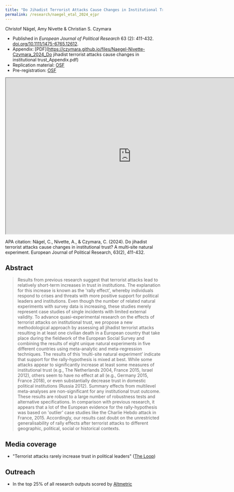 ```yaml
---
title: "Do Jihadist Terrorist Attacks Cause Changes in Institutional Trust? A Multi-Site Natural Experiment"
permalink: /research/naegel_etal_2024_ejpr
---
```

Christof Nägel, Amy Nivette & Christian S. Czymara

- Published in *European Journal of Political Research* 63 (2): 411-432. [doi.org/10.1111/1475-6765.12612](https://doi.org/10.1111/1475-6765.12612).
- Appendix: [PDF](https://czymara.github.io/files/Naegel-Nivette-Czymara_2024_Do jihadist terrorist attacks cause changes in institutional trust_Appendix.pdf)
- Replication material: [OSF](https://osf.io/e2mn8/)
- Pre-registration: [OSF](https://osf.io/zgq2u)

<iframe src="https://czymara.github.io/files/Naegel-Nivette-Czymara_2024_Do jihadist terrorist attacks cause changes in institutional trust.pdf" width="800" height="500"></iframe>

APA citation: Nägel, C., Nivette, A., & Czymara, C. (2024). Do jihadist terrorist attacks cause changes in institutional trust? A multi‐site natural experiment. European Journal of Political Research, 63(2), 411-432.

Abstract
------
> Results from previous research suggest that terrorist attacks lead to relatively short-term increases in trust in institutions. The explanation for this increase is known as the 'rally effect', whereby individuals respond to crises and threats with more positive support for political leaders and institutions. Even though the number of related natural experiments with survey data is increasing, these studies merely represent case studies of single incidents with limited external validity. To advance quasi-experimental research on the effects of terrorist attacks on institutional trust, we propose a new methodological approach by assessing all jihadist terrorist attacks resulting in at least one civilian death in a European country that take place during the fieldwork of the European Social Survey and combining the results of eight unique natural experiments in five different countries using meta-analytic and meta-regression techniques. The results of this ‘multi-site natural experiment’ indicate that support for the rally-hypothesis is mixed at best. While some attacks appear to significantly increase at least some measures of institutional trust (e.g., The Netherlands 2004, France 2015, Israel 2012), others seem to have no effect at all (e.g., Germany 2015, France 2018), or even substantially decrease trust in domestic political institutions (Russia 2012). Summary effects from multilevel meta-analyses are non-significant for any institutional trust outcome. These results are robust to a large number of robustness tests and alternative specifications. In comparison with previous research, it appears that a lot of the European evidence for the rally-hypothesis was based on 'outlier' case studies like the Charlie Hebdo attack in France, 2015. Accordingly, our results cast doubt on the unrestricted generalisability of rally effects after terrorist attacks to different geographic, political, social or historical contexts.

Media coverage
------
- "Terrorist attacks rarely increase trust in political leaders" ([The Loop](https://theloop.ecpr.eu/terrorist-attacks-rarely-increase-trust-in-political-leaders/))

Outreach
------
- In the top 25% of all research outputs scored by [Altmetric](https://wiley.altmetric.com/details/150988812)

